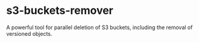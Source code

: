 # s3-buckets-remover
A powerful tool for parallel deletion of S3 buckets, including the removal of versioned objects.
